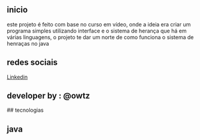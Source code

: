 ## inicio
<p> este projeto é feito com base no curso em vídeo, onde a ideia era criar um programa simples utilizando interface e o sistema de herança que há em várias linguagens, o projeto te dar um norte de como funciona o sistema de henraças no java </p>

## redes sociais 
<p> <a href="https://www.linkedin.com/in/sergiotechenicalti/"> Linkedin </a> </p>
<h2> developer by : @owtz </h2>
## tecnologias
<h2> java </h2>
